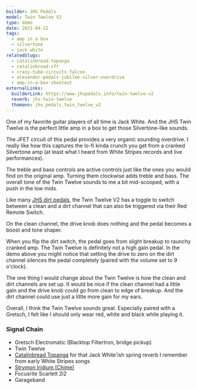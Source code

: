 ```yaml
---
builder: JHS Pedals
model: Twin Twelve V2
type: demo
date: 2021-04-22
tags:
  - amp in a box
  - silvertone
  - jack white
relatedSlugs:
  - catalinbread-topanga
  - catalinbread-sft
  - crazy-tube-circuits-falcon
  - alexander-pedals-jubilee-silver-overdrive
  - amp-in-a-box-shootout
externalLinks:
  builderLink: https://www.jhspedals.info/twin-twelve-v2
  reverb: jhs-twin-twelve
  thomann: jhs_pedals_twin_twelve_v2
---
```


One of my favorite guitar players of all time is Jack White. And the JHS Twin Twelve is the perfect little amp in a box to get those Silvertone-like sounds.

The JFET circuit of this pedal provides a very organic sounding overdrive. I really like how this captures the lo-fi kinda crunch you get from a cranked Silvertone amp (at least what I heard from White Stripes records and live performances).

The treble and bass controls are active controls just like the ones you would find on the original amp. Turning them clockwise adds treble and bass. The overall tone of the Twin Twelve sounds to me a bit mid-scooped, with a push in the low mids.

Like many [JHS dirt pedals](/demos/jhs-morning-glory-v4), the Twin Twelve V2 has a toggle to switch between a clean and a dirt channel that can also be triggered via their Red Remote Switch.

On the clean channel, the drive knob does nothing and the pedal becomes a boost and tone shaper.

When you flip the dirt switch, the pedal goes from slight breakup to raunchy cranked amp. The Twin Twelve is definitely not a high gain pedal. In the demo above you might notice that setting the drive to zero on the dirt channel silences the pedal completely (paired with the volume set to 9 o'clock).

The one thing I would change about the Twin Twelve is how the clean and dirt channels are set up. It would be nice if the clean channel had a little gain and the drive knob could go from clean to edge of breakup. And the dirt channel could use just a little more gain for my ears.

Overall, I think the Twin Twelve sounds great. Especially paired with a Gretsch, I felt like I should only wear red, white and black while playing it.

### Signal Chain

- Gretsch Electromatic (Blacktop Filtertron, bridge pickup)
- Twin Twelve
- [Catalinbread Topanga](/demos/catalinbread-topanga) for that Jack White'ish spring reverb I remember from early White Stripes songs
- [Strymon Iridium (Chime)](/demos/strymon-iridium)
- Focusrite Scarlett 2i2
- Garageband
